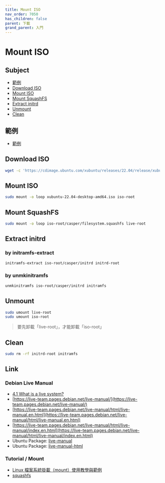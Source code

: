 ```yaml
---
title: Mount ISO
nav_order: 7050
has_children: false
parent: 下載
grand_parent: 入門
---
```



# Mount ISO


## Subject

* [範例](#範例)
* [Download ISO](#download-iso)
* [Mount ISO](#mount-iso-1)
* [Mount SquashFS](#mount-squashfs)
* [Extract initrd](#extract-initrd)
* [Unmount](#unmount)
* [Clean](#clean)


## 範例

* [範例](https://github.com/samwhelp/note-about-ubuntu/tree/gh-pages/_demo/download/iso/22.04-flavours)


## Download ISO

``` sh
wget -c 'https://cdimage.ubuntu.com/xubuntu/releases/22.04/release/xubuntu-22.04-desktop-amd64.iso'
```

## Mount ISO

``` sh
sudo mount -o loop xubuntu-22.04-desktop-amd64.iso iso-root
```

## Mount SquashFS

``` sh
sudo mount -o loop iso-root/casper/filesystem.squashfs live-root
```

## Extract initrd

### by initramfs-extract

``` sh
initramfs-extract iso-root/casper/initrd initrd-root
```

### by unmkinitramfs

``` sh
unmkinitramfs iso-root/casper/initrd initramfs
```

## Unmount

``` sh
sudo umount live-root
sudo umount iso-root
```

> 要先卸載「live-root」，才能卸載「iso-root」


## Clean

``` sh
sudo rm -rf initrd-root initramfs
```


## Link

### Debian Live Manual 

* [4.1 What is a live system?](https://live-team.pages.debian.net/live-manual/html/live-manual.en.html#162)
* [https://live-team.pages.debian.net/live-manual/](https://live-team.pages.debian.net/live-manual/)
* [https://live-team.pages.debian.net/live-manual/html/live-manual.en.html](https://live-team.pages.debian.net/live-manual/html/live-manual.en.html)
* [https://live-team.pages.debian.net/live-manual/html/live-manual/index.en.html](https://live-team.pages.debian.net/live-manual/html/live-manual/index.en.html)
* Ubuntu Package: [live-manual](https://packages.ubuntu.com/jammy/live-manual)
* Ubuntu Package: [live-manual-html](https://packages.ubuntu.com/jammy/live-manual-html)

### Tutorial / Mount

* [Linux 檔案系統掛載（mount）使用教學與範例](https://blog.gtwang.org/linux/linux-mount/)
* [squashfs](https://samwhelp.github.io/note-about-ubuntu/read/subject/squashfs.html)

